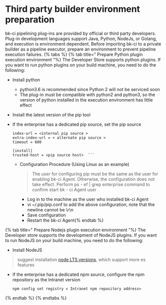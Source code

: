 # Third party builder environment preparation
bk-ci pipelining plug-ins are provided by official or third party developers. Plug-in development languages support Java, Python, NodeJs, or Golang, and execution is environment dependent. Before importing bk-ci to a private builder as a pipeline executor, prepare an environment to prevent pipeline execution failures.
{% tabs %}
{% tab title=" Prepare Python plugin execution environment "%}
The Developer Store supports python plugins. If you want to run python plugins on your build machine, you need to do the following:

* Install python
  * python3.6 is recommended since Python 2 will not be serviced soon
  * The plug-in must be compatible with python2 and python3, so the version of python installed in the execution environment has little effect 

* Install the latest version of the pip tool

* If the enterprise has a dedicated pip source, set the pip source
  ```text
  index-url = <internal pip source >
  extra-index-url = < alternate pip source >  
  timeout = 600
  
  [install]
  trusted-host = <pip source host>  ```
  ```

  * Configuration Procedure (Using Linux as an example)

    > The user for configuring pip must be the same as the user for enabling bk-ci Agent. Otherwise, the configuration does not take effect. Perform ps - ef \| grep enterprise command to confirm start bk - ci Agent user

    * Log in to the machine as the user who installed bk-ci Agent
    * vi ~/.pip/pip.conf to add the above configuration, note that the newline cannot be \r\n
    * Save configuration
    * Restart the bk-ci Agent{% endtab %}

{% tab title=" Prepare Nodejs plugin execution environment "%}
The Developer store supports the development of NodeJS plugins. If you want to run NodeJS on your build machine, you need to do the following:

* Install NodeJS
> suggest installation [node LTS versions](https://nodejs.org/en/download/), which support more es features
* If the enterprise has a dedicated npm source, configure the npm repository as the Intranet version
  ```text
  npm config set registry < Intranet npm repository address> 

{% endtab %}
{% endtabs %}
